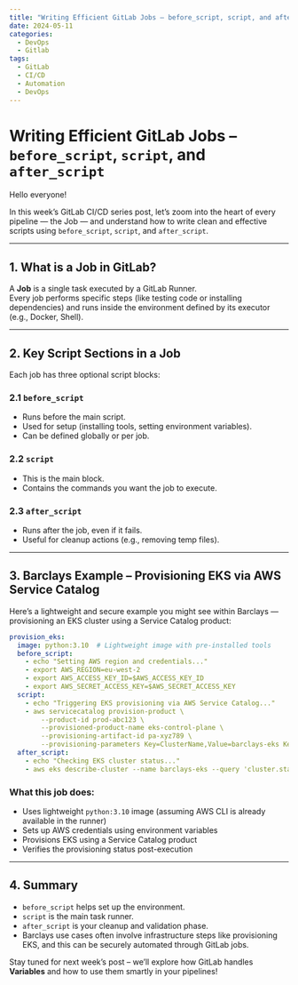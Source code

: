 ```yaml
---
title: "Writing Efficient GitLab Jobs – before_script, script, and after_script"
date: 2024-05-11
categories:
  - DevOps
  - Gitlab
tags:
  - GitLab
  - CI/CD
  - Automation
  - DevOps
---
```


# Writing Efficient GitLab Jobs – `before_script`, `script`, and `after_script`

Hello everyone!

In this week’s GitLab CI/CD series post, let’s zoom into the heart of every pipeline — the Job — and understand how to write clean and effective scripts using `before_script`, `script`, and `after_script`.

---

## 1. What is a Job in GitLab?

A **Job** is a single task executed by a GitLab Runner.  
Every job performs specific steps (like testing code or installing dependencies) and runs inside the environment defined by its executor (e.g., Docker, Shell).

---

## 2. Key Script Sections in a Job

Each job has three optional script blocks:

### 2.1 `before_script`
- Runs before the main script.
- Used for setup (installing tools, setting environment variables).
- Can be defined globally or per job.

### 2.2 `script`
- This is the main block.
- Contains the commands you want the job to execute.

### 2.3 `after_script`
- Runs after the job, even if it fails.
- Useful for cleanup actions (e.g., removing temp files).

---

## 3. Barclays Example – Provisioning EKS via AWS Service Catalog

Here’s a lightweight and secure example you might see within Barclays — provisioning an EKS cluster using a Service Catalog product:

```yaml
provision_eks:
  image: python:3.10  # Lightweight image with pre-installed tools
  before_script:
    - echo "Setting AWS region and credentials..."
    - export AWS_REGION=eu-west-2
    - export AWS_ACCESS_KEY_ID=$AWS_ACCESS_KEY_ID
    - export AWS_SECRET_ACCESS_KEY=$AWS_SECRET_ACCESS_KEY
  script:
    - echo "Triggering EKS provisioning via AWS Service Catalog..."
    - aws servicecatalog provision-product \
        --product-id prod-abc123 \
        --provisioned-product-name eks-control-plane \
        --provisioning-artifact-id pa-xyz789 \
        --provisioning-parameters Key=ClusterName,Value=barclays-eks Key=NodeCount,Value=2
  after_script:
    - echo "Checking EKS cluster status..."
    - aws eks describe-cluster --name barclays-eks --query 'cluster.status'
```

### What this job does:
- Uses lightweight `python:3.10` image (assuming AWS CLI is already available in the runner)
- Sets up AWS credentials using environment variables
- Provisions EKS using a Service Catalog product
- Verifies the provisioning status post-execution

---

## 4. Summary

- `before_script` helps set up the environment.
- `script` is the main task runner.
- `after_script` is your cleanup and validation phase.
- Barclays use cases often involve infrastructure steps like provisioning EKS, and this can be securely automated through GitLab jobs.

Stay tuned for next week’s post – we’ll explore how GitLab handles **Variables** and how to use them smartly in your pipelines!
